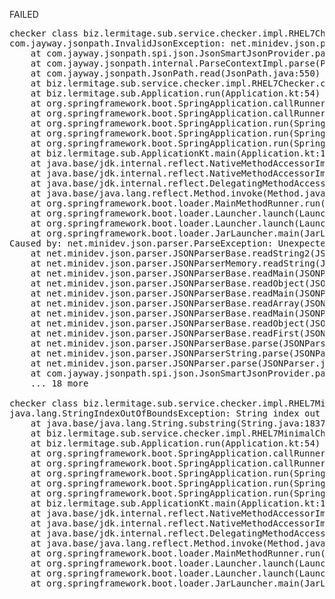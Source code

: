 FAILED

<pre>checker class biz.lermitage.sub.service.checker.impl.RHEL7Checker failed, ignoring
com.jayway.jsonpath.InvalidJsonException: net.minidev.json.parser.ParseException: Unexpected End Of File position 1873899: null
	at com.jayway.jsonpath.spi.json.JsonSmartJsonProvider.parse(JsonSmartJsonProvider.java:64)
	at com.jayway.jsonpath.internal.ParseContextImpl.parse(ParseContextImpl.java:37)
	at com.jayway.jsonpath.JsonPath.read(JsonPath.java:550)
	at biz.lermitage.sub.service.checker.impl.RHEL7Checker.check(RHEL7Checker.kt:28)
	at biz.lermitage.sub.Application.run(Application.kt:54)
	at org.springframework.boot.SpringApplication.callRunner(SpringApplication.java:771)
	at org.springframework.boot.SpringApplication.callRunners(SpringApplication.java:755)
	at org.springframework.boot.SpringApplication.run(SpringApplication.java:315)
	at org.springframework.boot.SpringApplication.run(SpringApplication.java:1306)
	at org.springframework.boot.SpringApplication.run(SpringApplication.java:1295)
	at biz.lermitage.sub.ApplicationKt.main(Application.kt:125)
	at java.base/jdk.internal.reflect.NativeMethodAccessorImpl.invoke0(Native Method)
	at java.base/jdk.internal.reflect.NativeMethodAccessorImpl.invoke(NativeMethodAccessorImpl.java:62)
	at java.base/jdk.internal.reflect.DelegatingMethodAccessorImpl.invoke(DelegatingMethodAccessorImpl.java:43)
	at java.base/java.lang.reflect.Method.invoke(Method.java:566)
	at org.springframework.boot.loader.MainMethodRunner.run(MainMethodRunner.java:49)
	at org.springframework.boot.loader.Launcher.launch(Launcher.java:108)
	at org.springframework.boot.loader.Launcher.launch(Launcher.java:58)
	at org.springframework.boot.loader.JarLauncher.main(JarLauncher.java:65)
Caused by: net.minidev.json.parser.ParseException: Unexpected End Of File position 1873899: null
	at net.minidev.json.parser.JSONParserBase.readString2(JSONParserBase.java:635)
	at net.minidev.json.parser.JSONParserMemory.readString(JSONParserMemory.java:132)
	at net.minidev.json.parser.JSONParserBase.readMain(JSONParserBase.java:458)
	at net.minidev.json.parser.JSONParserBase.readObject(JSONParserBase.java:594)
	at net.minidev.json.parser.JSONParserBase.readMain(JSONParserBase.java:451)
	at net.minidev.json.parser.JSONParserBase.readArray(JSONParserBase.java:321)
	at net.minidev.json.parser.JSONParserBase.readMain(JSONParserBase.java:454)
	at net.minidev.json.parser.JSONParserBase.readObject(JSONParserBase.java:594)
	at net.minidev.json.parser.JSONParserBase.readFirst(JSONParserBase.java:349)
	at net.minidev.json.parser.JSONParserBase.parse(JSONParserBase.java:206)
	at net.minidev.json.parser.JSONParserString.parse(JSONParserString.java:58)
	at net.minidev.json.parser.JSONParser.parse(JSONParser.java:278)
	at com.jayway.jsonpath.spi.json.JsonSmartJsonProvider.parse(JsonSmartJsonProvider.java:62)
	... 18 more

checker class biz.lermitage.sub.service.checker.impl.RHEL7MinimalChecker failed, ignoring
java.lang.StringIndexOutOfBoundsException: String index out of range: -1
	at java.base/java.lang.String.substring(String.java:1837)
	at biz.lermitage.sub.service.checker.impl.RHEL7MinimalChecker.check(RHEL7MinimalChecker.kt:29)
	at biz.lermitage.sub.Application.run(Application.kt:54)
	at org.springframework.boot.SpringApplication.callRunner(SpringApplication.java:771)
	at org.springframework.boot.SpringApplication.callRunners(SpringApplication.java:755)
	at org.springframework.boot.SpringApplication.run(SpringApplication.java:315)
	at org.springframework.boot.SpringApplication.run(SpringApplication.java:1306)
	at org.springframework.boot.SpringApplication.run(SpringApplication.java:1295)
	at biz.lermitage.sub.ApplicationKt.main(Application.kt:125)
	at java.base/jdk.internal.reflect.NativeMethodAccessorImpl.invoke0(Native Method)
	at java.base/jdk.internal.reflect.NativeMethodAccessorImpl.invoke(NativeMethodAccessorImpl.java:62)
	at java.base/jdk.internal.reflect.DelegatingMethodAccessorImpl.invoke(DelegatingMethodAccessorImpl.java:43)
	at java.base/java.lang.reflect.Method.invoke(Method.java:566)
	at org.springframework.boot.loader.MainMethodRunner.run(MainMethodRunner.java:49)
	at org.springframework.boot.loader.Launcher.launch(Launcher.java:108)
	at org.springframework.boot.loader.Launcher.launch(Launcher.java:58)
	at org.springframework.boot.loader.JarLauncher.main(JarLauncher.java:65)

</pre>